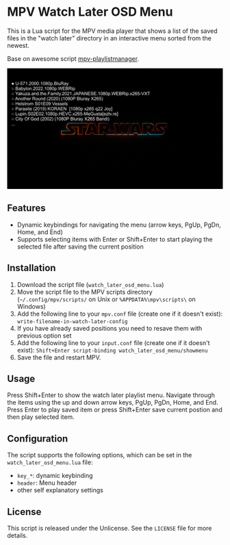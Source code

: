# MPV Watch Later OSD Menu

This is a Lua script for the MPV media player that shows a list of the saved files in the "watch later" directory in an interactive menu sorted from the newest.

Base on awesome script [mpv-playlistmanager](https://github.com/jonniek/mpv-playlistmanager).

![](watch-later-osd-menu-screenshot.png)

## Features

- Dynamic keybindings for navigating the menu (arrow keys, PgUp, PgDn, Home, and End)
- Supports selecting items with Enter or Shift+Enter to start playing the selected file after saving the current position

## Installation

1. Download the script file (`watch_later_osd_menu.lua`)
2. Move the script file to the MPV scripts directory (`~/.config/mpv/scripts/` on Unix or `%APPDATA%\mpv\scripts\` on Windows)
3. Add the following line to your `mpv.conf` file (create one if it doesn't exist):
	`write-filename-in-watch-later-config`
4. If you have already saved positions you need to resave them with previous option set
5. Add the following line to your `input.conf` file (create one if it doesn't exist):
	`Shift+Enter script-binding watch_later_osd_menu/showmenu`
6. Save the file and restart MPV.

## Usage

Press Shift+Enter to show the watch later playlist menu. Navigate through the items using the up and down arrow keys, PgUp, PgDn, Home, and End. Press Enter to play saved item or press Shift+Enter save current postion and then play selected item.

## Configuration

The script supports the following options, which can be set in the `watch_later_osd_menu.lua` file:

- `key_*`: dynamic keybinding
- `header`: Menu header
- other self explanatory settings

## License

This script is released under the Unlicense. See the `LICENSE` file for more details.
